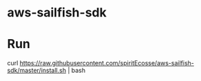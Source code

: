 # aws-sailfish-sdk

# Run
curl https://raw.githubusercontent.com/spiritEcosse/aws-sailfish-sdk/master/install.sh | bash
